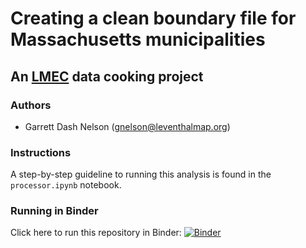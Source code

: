 # Creating a clean boundary file for Massachusetts municipalities

## An [LMEC](https://leventhalmap.org) data cooking project

### Authors

* Garrett Dash Nelson (<gnelson@leventhalmap.org>)

### Instructions

A step-by-step guideline to running this analysis is found in the `processor.ipynb` notebook.

### Running in Binder

Click here to run this repository in Binder: [![Binder](https://mybinder.org/badge_logo.svg)](https://mybinder.org/v2/gh/nblmc/massachusetts-municipal-boundaries/main)

